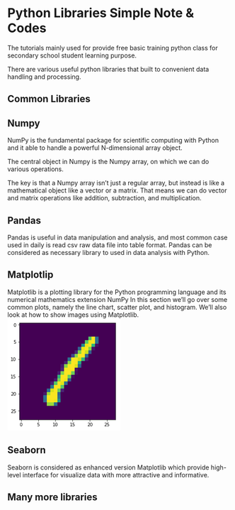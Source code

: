 ﻿# Python Libraries Simple Note & Codes

The tutorials mainly used for provide free basic training python class for secondary school student learning purpose.

There are various useful python libraries that built to convenient data handling and processing.


## Common Libraries

## Numpy

NumPy is the fundamental package for scientific computing with Python and it able to handle a powerful N-dimensional array object.

The central object in Numpy is the Numpy array, on which we can do various operations.

The key is that a Numpy array isn’t just a regular array, but instead is like a mathematical object like a vector or a matrix. That means we can do vector and matrix operations like addition, subtraction, and multiplication.

## Pandas

Pandas is useful in data manipulation and analysis, and most common case used in daily is read csv raw data file into table format. Pandas can be considered as necessary library to used in data analysis with Python.


## Matplotlip

Matplotlib is a plotting library for the Python programming language and its numerical mathematics extension NumPy
In this section we’ll go over some common plots, namely the line chart, scatter plot, and histogram.
We’ll also look at how to show images using Matplotlib. <br>
<img src = "img/read image from matrix.png">


## Seaborn
Seaborn is considered as enhanced version Matplotlib which provide high-level interface for visualize data with more attractive and informative.


## Many more libraries

